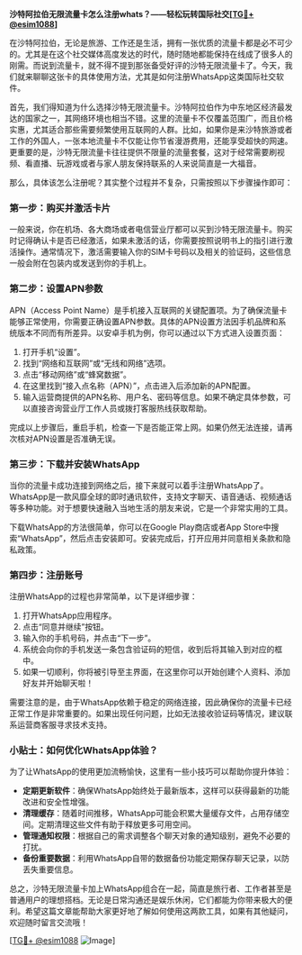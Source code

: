 **沙特阿拉伯无限流量卡怎么注册whats？——轻松玩转国际社交[[TG💪+ @esim1088](https://t.me/s/esim1088)]**

在沙特阿拉伯，无论是旅游、工作还是生活，拥有一张优质的流量卡都是必不可少的。尤其是在这个社交媒体高度发达的时代，随时随地都能保持在线成了很多人的刚需。而说到流量卡，就不得不提到那张备受好评的沙特无限流量卡了。今天，我们就来聊聊这张卡的具体使用方法，尤其是如何注册WhatsApp这类国际社交软件。

首先，我们得知道为什么选择沙特无限流量卡。沙特阿拉伯作为中东地区经济最发达的国家之一，其网络环境也相当不错。这里的流量卡不仅覆盖范围广，而且价格实惠，尤其适合那些需要频繁使用互联网的人群。比如，如果你是来沙特旅游或者工作的外国人，一张本地流量卡不仅能让你节省漫游费用，还能享受超快的网速。更重要的是，沙特无限流量卡往往提供不限量的流量套餐，这对于经常需要刷视频、看直播、玩游戏或者与家人朋友保持联系的人来说简直是一大福音。

那么，具体该怎么注册呢？其实整个过程并不复杂，只需按照以下步骤操作即可：

### 第一步：购买并激活卡片

一般来说，你在机场、各大商场或者电信营业厅都可以买到沙特无限流量卡。购买时记得确认卡是否已经激活，如果未激活的话，你需要按照说明书上的指引进行激活操作。通常情况下，激活需要输入你的SIM卡号码以及相关的验证码，这些信息一般会附在包装内或发送到你的手机上。

### 第二步：设置APN参数

APN（Access Point Name）是手机接入互联网的关键配置项。为了确保流量卡能够正常使用，你需要正确设置APN参数。具体的APN设置方法因手机品牌和系统版本不同而有所差异。以安卓手机为例，你可以通过以下方式进入设置页面：

1. 打开手机“设置”。
2. 找到“网络和互联网”或“无线和网络”选项。
3. 点击“移动网络”或“蜂窝数据”。
4. 在这里找到“接入点名称（APN）”，点击进入后添加新的APN配置。
5. 输入运营商提供的APN名称、用户名、密码等信息。如果不确定具体参数，可以直接咨询营业厅工作人员或拨打客服热线获取帮助。

完成以上步骤后，重启手机，检查一下是否能正常上网。如果仍然无法连接，请再次核对APN设置是否准确无误。

### 第三步：下载并安装WhatsApp

当你的流量卡成功连接到网络之后，接下来就可以着手注册WhatsApp了。WhatsApp是一款风靡全球的即时通讯软件，支持文字聊天、语音通话、视频通话等多种功能。对于想要快速融入当地生活的朋友来说，它是一个非常实用的工具。

下载WhatsApp的方法很简单，你可以在Google Play商店或者App Store中搜索“WhatsApp”，然后点击安装即可。安装完成后，打开应用并同意相关条款和隐私政策。

### 第四步：注册账号

注册WhatsApp的过程也非常简单，以下是详细步骤：

1. 打开WhatsApp应用程序。
2. 点击“同意并继续”按钮。
3. 输入你的手机号码，并点击“下一步”。
4. 系统会向你的手机发送一条包含验证码的短信，收到后将其输入到对应的框中。
5. 如果一切顺利，你将被引导至主界面，在这里你可以开始创建个人资料、添加好友并开始聊天啦！

需要注意的是，由于WhatsApp依赖于稳定的网络连接，因此确保你的流量卡已经正常工作是非常重要的。如果出现任何问题，比如无法接收验证码等情况，建议联系运营商客服寻求技术支持。

### 小贴士：如何优化WhatsApp体验？

为了让WhatsApp的使用更加流畅愉快，这里有一些小技巧可以帮助你提升体验：

- **定期更新软件**：确保WhatsApp始终处于最新版本，这样可以获得最新的功能改进和安全性增强。
- **清理缓存**：随着时间推移，WhatsApp可能会积累大量缓存文件，占用存储空间。定期清理这些文件有助于释放更多可用空间。
- **管理通知权限**：根据自己的需求调整各个聊天对象的通知级别，避免不必要的打扰。
- **备份重要数据**：利用WhatsApp自带的数据备份功能定期保存聊天记录，以防丢失重要信息。

总之，沙特无限流量卡加上WhatsApp组合在一起，简直是旅行者、工作者甚至是普通用户的理想搭档。无论是日常沟通还是娱乐休闲，它们都能为你带来极大的便利。希望这篇文章能帮助大家更好地了解如何使用这两款工具，如果有其他疑问，欢迎随时留言交流哦！

[[TG💪+ @esim1088](https://t.me/s/esim1088) ![Image](https://i.postimg.cc/4NQfJmqS/Snipaste-2025-05-13-00-14-12.png)]